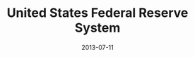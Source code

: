 ---
date: 2013-07-11
title: United States Federal Reserve System
categories: 
logo: Federal_Reserve_Logo.jpg
www: http://www.federalreserve.gov
---